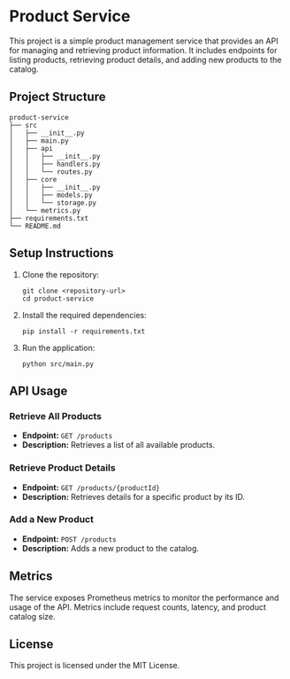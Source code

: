 # Product Service

This project is a simple product management service that provides an API for managing and retrieving product information. It includes endpoints for listing products, retrieving product details, and adding new products to the catalog.

## Project Structure

```
product-service
├── src
│   ├── __init__.py
│   ├── main.py
│   ├── api
│   │   ├── __init__.py
│   │   ├── handlers.py
│   │   └── routes.py
│   ├── core
│   │   ├── __init__.py
│   │   ├── models.py
│   │   └── storage.py
│   └── metrics.py
├── requirements.txt
└── README.md
```

## Setup Instructions

1. Clone the repository:
   ```
   git clone <repository-url>
   cd product-service
   ```

2. Install the required dependencies:
   ```
   pip install -r requirements.txt
   ```

3. Run the application:
   ```
   python src/main.py
   ```

## API Usage

### Retrieve All Products
- **Endpoint:** `GET /products`
- **Description:** Retrieves a list of all available products.

### Retrieve Product Details
- **Endpoint:** `GET /products/{productId}`
- **Description:** Retrieves details for a specific product by its ID.

### Add a New Product
- **Endpoint:** `POST /products`
- **Description:** Adds a new product to the catalog.

## Metrics

The service exposes Prometheus metrics to monitor the performance and usage of the API. Metrics include request counts, latency, and product catalog size.

## License

This project is licensed under the MIT License.